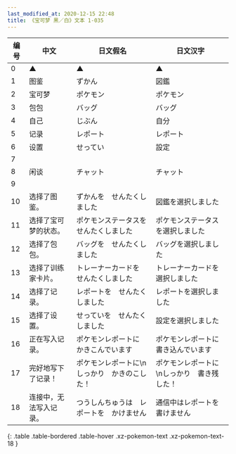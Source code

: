 ```yaml
---
last_modified_at: 2020-12-15 22:48
title: 《宝可梦 黑／白》文本 1-035
---
```

| 编号 | 中文 | 日文假名 | 日文汉字 |
| ---- | ---- | ---- | --- |
| 0 | ▲ | ▲ | ▲ |
| 1 | 图鉴 | ずかん | 図鑑 |
| 2 | 宝可梦 | ポケモン | ポケモン |
| 3 | 包包 | バッグ | バッグ |
| 4 | 自己 | じぶん | 自分 |
| 5 | 记录 | レポート | レポート |
| 6 | 设置 | せってい | 設定 |
| 7 | 　 | 　 | 　 |
| 8 | 闲谈 | チャット | チャット |
| 9 | 　 | 　 | 　 |
| 10 | 选择了图鉴。 | ずかんを　せんたくしました | 図鑑を選択しました |
| 11 | 选择了宝可梦的状态。 | ポケモンステータスを　せんたくしました | ポケモンステータスを選択しました |
| 12 | 选择了包包。 | バッグを　せんたくしました | バッグを選択しました |
| 13 | 选择了训练家卡片。 | トレーナーカードを　せんたくしました | トレーナーカードを選択しました |
| 14 | 选择了记录。 | レポートを　せんたくしました | レポートを選択しました |
| 15 | 选择了设置。 | せっていを　せんたくしました | 設定を選択しました |
| 16 | 正在写入记录。 | ポケモンレポートに　かきこんでいます | ポケモンレポートに書き込んでいます |
| 17 | 完好地写下了记录！ | ポケモンレポートに\nしっかり　かきのこした！ | ポケモンレポートに\nしっかり　書き残した！ |
| 18 | 连接中，无法写入记录。 | つうしんちゅうは　レポートを　かけません | 通信中はレポートを書けません |
{: .table .table-bordered .table-hover .xz-pokemon-text .xz-pokemon-text-18 }